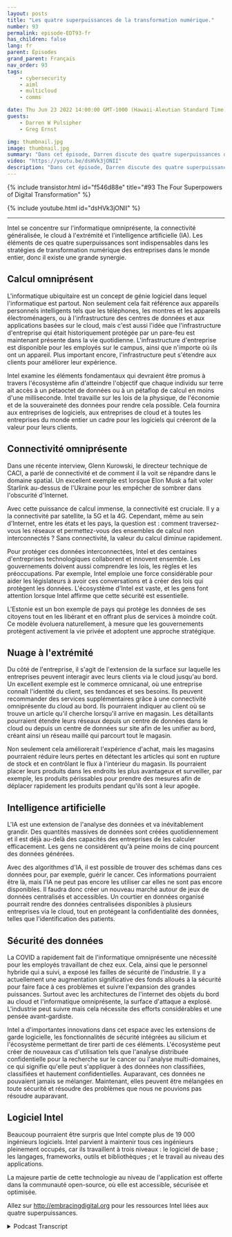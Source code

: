 ```yaml
---
layout: posts
title: "Les quatre superpuissances de la transformation numérique."
number: 93
permalink: episode-EDT93-fr
has_children: false
lang: fr
parent: Épisodes
grand_parent: Français
nav_order: 93
tags:
    - cybersecurity
    - aiml
    - multicloud
    - comms

date: Thu Jun 23 2022 14:00:00 GMT-1000 (Hawaii-Aleutian Standard Time)
guests:
    - Darren W Pulsipher
    - Greg Ernst

img: thumbnail.jpg
image: thumbnail.jpg
summary: "Dans cet épisode, Darren discute des quatre superpuissances de la transformation numérique avec Greg Ernst d'Intel, vice-président des ventes pour les Amériques. Calcul omniprésent, Connectivité généralisée, Du cloud aux périphéries, Intelligence artificielle."
video: "https://youtu.be/dsHVk3jONII"
description: "Dans cet épisode, Darren discute des quatre superpuissances de la transformation numérique avec Greg Ernst d'Intel, vice-président des ventes pour les Amériques. Calcul omniprésent, Connectivité généralisée, Du cloud aux périphéries, Intelligence artificielle."
---
```


<div>
{% include transistor.html id="f546d88e" title="#93 The Four Superpowers of Digital Transformation" %}

{% include youtube.html id="dsHVk3jONII" %}
</div>

---

Intel se concentre sur l'informatique omniprésente, la connectivité généralisée, le cloud à l'extrémité et l'intelligence artificielle (IA). Les éléments de ces quatre superpuissances sont indispensables dans les stratégies de transformation numérique des entreprises dans le monde entier, donc il existe une grande synergie.

## Calcul omniprésent

L'informatique ubiquitaire est un concept de génie logiciel dans lequel l'informatique est partout. Non seulement cela fait référence aux appareils personnels intelligents tels que les téléphones, les montres et les appareils électroménagers, ou à l'infrastructure des centres de données et aux applications basées sur le cloud, mais c'est aussi l'idée que l'infrastructure d'entreprise qui était historiquement protégée par un pare-feu est maintenant présente dans la vie quotidienne. L'infrastructure d'entreprise est disponible pour les employés sur le campus, ainsi que n'importe où ils ont un appareil. Plus important encore, l'infrastructure peut s'étendre aux clients pour améliorer leur expérience.

Intel examine les éléments fondamentaux qui devraient être promus à travers l'écosystème afin d'atteindre l'objectif que chaque individu sur terre ait accès à un pétaoctet de données ou à un pétaflop de calcul en moins d'une milliseconde. Intel travaille sur les lois de la physique, de l'économie et de la souveraineté des données pour rendre cela possible. Cela fournira aux entreprises de logiciels, aux entreprises de cloud et à toutes les entreprises du monde entier un cadre pour les logiciels qui créeront de la valeur pour leurs clients.

## Connectivité omniprésente

Dans une récente interview, Glenn Kurowski, le directeur technique de CACI, a parlé de connectivité et de comment il la voit se répandre dans le domaine spatial. Un excellent exemple est lorsque Elon Musk a fait voler Starlink au-dessus de l'Ukraine pour les empêcher de sombrer dans l'obscurité d'Internet.

Avec cette puissance de calcul immense, la connectivité est cruciale. Il y a la connectivité par satellite, la 5G et la 4G. Cependant, même au sein d'Internet, entre les états et les pays, la question est : comment traversez-vous les réseaux et permettez-vous des ensembles de calcul non interconnectés ? Sans connectivité, la valeur du calcul diminue rapidement.

Pour protéger ces données interconnectées, Intel et des centaines d'entreprises technologiques collaborent et innovent ensemble. Les gouvernements doivent aussi comprendre les lois, les règles et les préoccupations. Par exemple, Intel emploie une force considérable pour aider les législateurs à avoir ces conversations et à créer des lois qui protègent les données. L'écosystème d'Intel est vaste, et les gens font attention lorsque Intel affirme que cette sécurité est essentielle.

L'Estonie est un bon exemple de pays qui protège les données de ses citoyens tout en les libérant et en offrant plus de services à moindre coût. Ce modèle évoluera naturellement, à mesure que les gouvernements protègent activement la vie privée et adoptent une approche stratégique.

## Nuage à l'extrémité

Du côté de l'entreprise, il s'agit de l'extension de la surface sur laquelle les entreprises peuvent interagir avec leurs clients via le cloud jusqu'au bord. Un excellent exemple est le commerce omnicanal, où une entreprise connaît l'identité du client, ses tendances et ses besoins. Ils peuvent recommander des services supplémentaires grâce à une connectivité omniprésente du cloud au bord. Ils pourraient indiquer au client où se trouve un article qu'il cherche lorsqu'il arrive en magasin. Les détaillants pourraient étendre leurs réseaux depuis un centre de données dans le cloud ou depuis un centre de données sur site afin de les unifier au bord, créant ainsi un réseau maillé qui parcourt tout le magasin.

Non seulement cela améliorerait l'expérience d'achat, mais les magasins pourraient réduire leurs pertes en détectant les articles qui sont en rupture de stock et en contrôlant le flux à l'intérieur du magasin. Ils pourraient placer leurs produits dans les endroits les plus avantageux et surveiller, par exemple, les produits périssables pour prendre des mesures afin de déplacer rapidement les produits pendant qu'ils sont à leur apogée.

## Intelligence artificielle

L'IA est une extension de l'analyse des données et va inévitablement grandir. Des quantités massives de données sont créées quotidiennement et il est déjà au-delà des capacités des entreprises de les calculer efficacement. Les gens ne considèrent qu'à peine moins de cinq pourcent des données générées.

Avec des algorithmes d'IA, il est possible de trouver des schémas dans ces données pour, par exemple, guérir le cancer. Ces informations pourraient être là, mais l'IA ne peut pas encore les utiliser car elles ne sont pas encore disponibles. Il faudra donc créer un nouveau marché autour de jeux de données centralisés et accessibles. Un courtier en données organisé pourrait rendre des données centralisées disponibles à plusieurs entreprises via le cloud, tout en protégeant la confidentialité des données, telles que l'identification des patients.

## Sécurité des données

La COVID a rapidement fait de l'informatique omniprésente une nécessité pour les employés travaillant de chez eux. Cela, ainsi que le personnel hybride qui a suivi, a exposé les failles de sécurité de l'industrie. Il y a actuellement une augmentation significative des fonds alloués à la sécurité pour faire face à ces problèmes et suivre l'expansion des grandes puissances. Surtout avec les architectures de l'internet des objets du bord au cloud et l'informatique omniprésente, la surface d'attaque a explosé. L'industrie peut suivre mais cela nécessite des efforts considérables et une pensée avant-gardiste.

Intel a d'importantes innovations dans cet espace avec les extensions de garde logicielle, les fonctionnalités de sécurité intégrées au silicium et l'écosystème permettant de tirer parti de ces éléments. L'écosystème peut créer de nouveaux cas d'utilisation tels que l'analyse distribuée confidentielle pour la recherche sur le cancer ou l'analyse multi-domaines, ce qui signifie qu'elle peut s'appliquer à des données non classifiées, classifiées et hautement confidentielles. Auparavant, ces données ne pouvaient jamais se mélanger. Maintenant, elles peuvent être mélangées en toute sécurité et résoudre des problèmes que nous ne pouvions pas résoudre auparavant.

## Logiciel Intel

Beaucoup pourraient être surpris que Intel compte plus de 19 000 ingénieurs logiciels. Intel parvient à maintenir tous ces ingénieurs pleinement occupés, car ils travaillent à trois niveaux : le logiciel de base ; les langages, frameworks, outils et bibliothèques ; et le travail au niveau des applications.

La majeure partie de cette technologie au niveau de l'application est offerte dans la communauté open-source, où elle est accessible, sécurisée et optimisée.

Allez sur http://embracingdigital.org pour les ressources Intel liées aux quatre superpuissances.



<details>
<summary> Podcast Transcript </summary>

<p></p>

</details>
